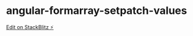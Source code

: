 # angular-formarray-setpatch-values

[Edit on StackBlitz ⚡️](https://stackblitz.com/edit/angular-formarray-setpatch-values)